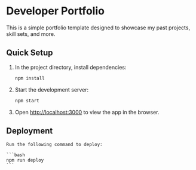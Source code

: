# Developer Portfolio

This is a simple portfolio template designed to showcase my past projects, skill sets, and more.

## Quick Setup

1. In the project directory, install dependencies:

    ```bash
    npm install
    ```

2. Start the development server:

    ```bash
    npm start
    ```

3. Open [http://localhost:3000](http://localhost:3000) to view the app in the browser.

## Deployment
    Run the following command to deploy:

    ```bash
    npm run deploy
    ```
